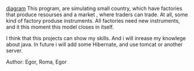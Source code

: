 [diagram](https://github.com/burbaki/LabProject/blob/master/BuildingAndProduction.jpg)
This program, are simulating small country, which have factories that produce resourses 
and a market , where traders can trade. At all, some kind of factory produse instruments.
All factories need  new instruments, and it this moment this model closes in itself.

I think that this projects can show my skills. And i will inrease my knowlege about java.
In future i will add some Hibernate, and use tomcat or another server.

Author: Egor, Roma, Egor